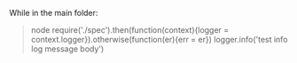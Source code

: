 While in the main folder:
> node
> require('./spec').then(function(context){logger = context.logger}).otherwise(function(er){err = er})
> logger.info('test info log message body')